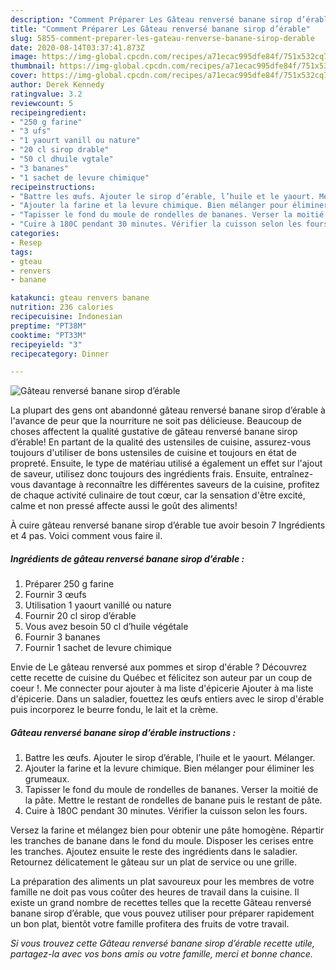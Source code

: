 ```yaml
---
description: "Comment Préparer Les Gâteau renversé banane sirop d’érable"
title: "Comment Préparer Les Gâteau renversé banane sirop d’érable"
slug: 5855-comment-preparer-les-gateau-renverse-banane-sirop-derable
date: 2020-08-14T03:37:41.873Z
image: https://img-global.cpcdn.com/recipes/a71ecac995dfe84f/751x532cq70/gateau-renverse-banane-sirop-derable-photo-principale-de-la-recette.jpg
thumbnail: https://img-global.cpcdn.com/recipes/a71ecac995dfe84f/751x532cq70/gateau-renverse-banane-sirop-derable-photo-principale-de-la-recette.jpg
cover: https://img-global.cpcdn.com/recipes/a71ecac995dfe84f/751x532cq70/gateau-renverse-banane-sirop-derable-photo-principale-de-la-recette.jpg
author: Derek Kennedy
ratingvalue: 3.2
reviewcount: 5
recipeingredient:
- "250 g farine"
- "3 ufs"
- "1 yaourt vanill ou nature"
- "20 cl sirop drable"
- "50 cl dhuile vgtale"
- "3 bananes"
- "1 sachet de levure chimique"
recipeinstructions:
- "Battre les œufs. Ajouter le sirop d’érable, l’huile et le yaourt. Mélanger."
- "Ajouter la farine et la levure chimique. Bien mélanger pour éliminer les grumeaux."
- "Tapisser le fond du moule de rondelles de bananes. Verser la moitié de la pâte. Mettre le restant de rondelles de banane puis le restant de pâte."
- "Cuire à 180C pendant 30 minutes. Vérifier la cuisson selon les fours."
categories:
- Resep
tags:
- gteau
- renvers
- banane

katakunci: gteau renvers banane 
nutrition: 236 calories
recipecuisine: Indonesian
preptime: "PT38M"
cooktime: "PT33M"
recipeyield: "3"
recipecategory: Dinner

---
```



![Gâteau renversé banane sirop d’érable](https://img-global.cpcdn.com/recipes/a71ecac995dfe84f/751x532cq70/gateau-renverse-banane-sirop-derable-photo-principale-de-la-recette.jpg)

La plupart des gens ont abandonné gâteau renversé banane sirop d’érable à l'avance de peur que la nourriture ne soit pas délicieuse. Beaucoup de choses affectent la qualité gustative de gâteau renversé banane sirop d’érable! En partant de la qualité des ustensiles de cuisine, assurez-vous toujours d'utiliser de bons ustensiles de cuisine et toujours en état de propreté. Ensuite, le type de matériau utilisé a également un effet sur l'ajout de saveur, utilisez donc toujours des ingrédients frais. Ensuite, entraînez-vous davantage à reconnaître les différentes saveurs de la cuisine, profitez de chaque activité culinaire de tout cœur, car la sensation d'être excité, calme et non pressé affecte aussi le goût des aliments!

<!--inarticleads1-->

À cuire gâteau renversé banane sirop d’érable tue avoir besoin 7 Ingrédients et 4 pas. Voici comment vous faire il.

##### Ingrédients de gâteau renversé banane sirop d’érable :

1. Préparer 250 g farine
1. Fournir 3 œufs
1. Utilisation 1 yaourt vanillé ou nature
1. Fournir 20 cl sirop d’érable
1. Vous avez besoin 50 cl d’huile végétale
1. Fournir 3 bananes
1. Fournir 1 sachet de levure chimique


Envie de Le gâteau renversé aux pommes et sirop d&#39;érable ? Découvrez cette recette de cuisine du Québec et félicitez son auteur par un coup de coeur !. Me connecter pour ajouter à ma liste d&#39;épicerie Ajouter à ma liste d&#39;épicerie. Dans un saladier, fouettez les œufs entiers avec le sirop d&#39;érable puis incorporez le beurre fondu, le lait et la crème. 

<!--inarticleads2-->

##### Gâteau renversé banane sirop d’érable instructions :

1. Battre les œufs. Ajouter le sirop d’érable, l’huile et le yaourt. Mélanger.
1. Ajouter la farine et la levure chimique. Bien mélanger pour éliminer les grumeaux.
1. Tapisser le fond du moule de rondelles de bananes. Verser la moitié de la pâte. Mettre le restant de rondelles de banane puis le restant de pâte.
1. Cuire à 180C pendant 30 minutes. Vérifier la cuisson selon les fours.


Versez la farine et mélangez bien pour obtenir une pâte homogène. Répartir les tranches de banane dans le fond du moule. Disposer les cerises entre les tranches. Ajoutez ensuite le reste des ingrédients dans le saladier. Retournez délicatement le gâteau sur un plat de service ou une grille. 

<!--inarticleads1-->

<p>
La préparation des aliments un plat savoureux pour les membres de votre famille ne doit pas vous coûter des heures de travail dans la cuisine. Il existe un grand nombre de recettes telles que la recette Gâteau renversé banane sirop d’érable, que vous pouvez utiliser pour préparer rapidement un bon plat, bientôt votre famille profitera des fruits de votre travail.
</p>

<p>
<i>Si vous trouvez cette Gâteau renversé banane sirop d’érable recette utile, partagez-la avec vos bons amis ou votre famille, merci et bonne chance.</i>
</p>

